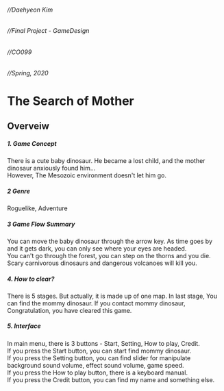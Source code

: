 ###### //Daehyeon Kim   
###### //Final Project - GameDesign   
###### //CO099   
###### //Spring, 2020   
   
The Search of Mother   
=============
Overveiw
-------------   
##### 1. Game Concept   
There is a cute baby dinosaur. He became a lost child, and the mother dinosaur anxiously found him...   
However, The Mesozoic environment doesn't let him go.   
##### 2 Genre
Roguelike, Adventure   
##### 3 Game Flow Summary   
You can move the baby dinosaur through the arrow key. As time goes by and it gets dark, you can only see where your eyes are headed.   
You can't go through the forest, you can step on the thorns and you die. Scary carnivorous dinosaurs and dangerous volcanoes will kill you.   
##### 4. How to clear?
There is 5 stages. But actually, it is made up of one map. In last stage, You can find the mommy dinosaur. If you contact mommy dinosaur, Congratulation, you have cleared this game.   
##### 5. Interface
In main menu, there is 3 buttons - Start, Setting, How to play, Credit.   
If you press the Start button, you can start find mommy dinosaur.   
If you press the Setting button, you can find slider for manipulate background sound volume, effect sound volume, game speed.   
If you press the How to play button, there is a keyboard manual.   
If you press the Credit button, you can find my name and something else.
